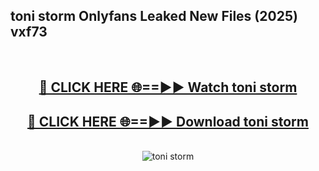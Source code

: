 <h2>toni storm Onlyfans Leaked New Files (2025) vxf73</h2>
<br>
<div align="center">
<h2><a href="https://mediafiles.top/toni_storm&ref=git" rel="nofollow">🔴 CLICK HERE 🌐==►► Watch toni storm</a></h2>
<h2><a href="https://mediafiles.top/toni_storm&ref=git" rel="nofollow">🔴 CLICK HERE 🌐==►► Download toni storm</a></h2>
<br>
<a href="https://mediafiles.top/toni_storm&ref=git" rel="nofollow" data-target="animated-image.originalLink"><img src="https://i.ibb.co.com/xMMVF88/686577567.gif" alt="toni storm" style="max-width: 100%; display: inline-block;" data-target="animated-image.originalImage"></a>
</div>
<br>
<br>